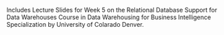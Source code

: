 Includes Lecture Slides for Week 5 on the Relational Database Support for Data Warehouses Course in Data Warehousing for Business Intelligence Specialization by University of Colarado Denver.